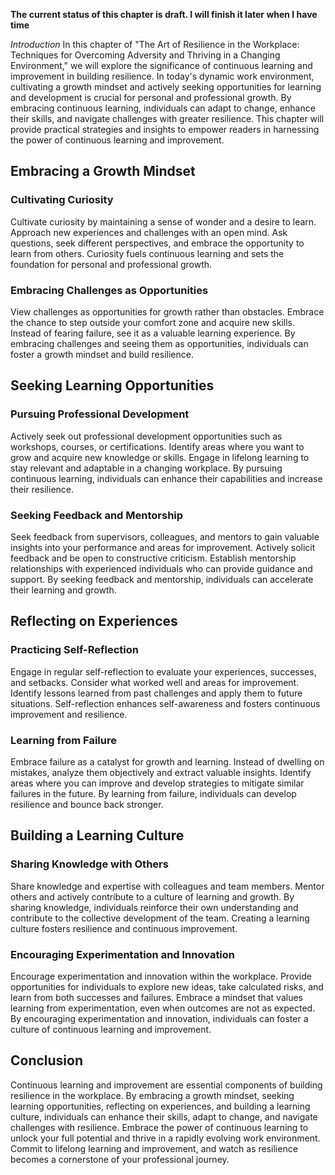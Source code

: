 **The current status of this chapter is draft. I will finish it later when I have time**

*Introduction* In this chapter of "The Art of Resilience in the Workplace: Techniques for Overcoming Adversity and Thriving in a Changing Environment," we will explore the significance of continuous learning and improvement in building resilience. In today's dynamic work environment, cultivating a growth mindset and actively seeking opportunities for learning and development is crucial for personal and professional growth. By embracing continuous learning, individuals can adapt to change, enhance their skills, and navigate challenges with greater resilience. This chapter will provide practical strategies and insights to empower readers in harnessing the power of continuous learning and improvement.

Embracing a Growth Mindset
--------------------------

### Cultivating Curiosity

Cultivate curiosity by maintaining a sense of wonder and a desire to learn. Approach new experiences and challenges with an open mind. Ask questions, seek different perspectives, and embrace the opportunity to learn from others. Curiosity fuels continuous learning and sets the foundation for personal and professional growth.

### Embracing Challenges as Opportunities

View challenges as opportunities for growth rather than obstacles. Embrace the chance to step outside your comfort zone and acquire new skills. Instead of fearing failure, see it as a valuable learning experience. By embracing challenges and seeing them as opportunities, individuals can foster a growth mindset and build resilience.

Seeking Learning Opportunities
------------------------------

### Pursuing Professional Development

Actively seek out professional development opportunities such as workshops, courses, or certifications. Identify areas where you want to grow and acquire new knowledge or skills. Engage in lifelong learning to stay relevant and adaptable in a changing workplace. By pursuing continuous learning, individuals can enhance their capabilities and increase their resilience.

### Seeking Feedback and Mentorship

Seek feedback from supervisors, colleagues, and mentors to gain valuable insights into your performance and areas for improvement. Actively solicit feedback and be open to constructive criticism. Establish mentorship relationships with experienced individuals who can provide guidance and support. By seeking feedback and mentorship, individuals can accelerate their learning and growth.

Reflecting on Experiences
-------------------------

### Practicing Self-Reflection

Engage in regular self-reflection to evaluate your experiences, successes, and setbacks. Consider what worked well and areas for improvement. Identify lessons learned from past challenges and apply them to future situations. Self-reflection enhances self-awareness and fosters continuous improvement and resilience.

### Learning from Failure

Embrace failure as a catalyst for growth and learning. Instead of dwelling on mistakes, analyze them objectively and extract valuable insights. Identify areas where you can improve and develop strategies to mitigate similar failures in the future. By learning from failure, individuals can develop resilience and bounce back stronger.

Building a Learning Culture
---------------------------

### Sharing Knowledge with Others

Share knowledge and expertise with colleagues and team members. Mentor others and actively contribute to a culture of learning and growth. By sharing knowledge, individuals reinforce their own understanding and contribute to the collective development of the team. Creating a learning culture fosters resilience and continuous improvement.

### Encouraging Experimentation and Innovation

Encourage experimentation and innovation within the workplace. Provide opportunities for individuals to explore new ideas, take calculated risks, and learn from both successes and failures. Embrace a mindset that values learning from experimentation, even when outcomes are not as expected. By encouraging experimentation and innovation, individuals can foster a culture of continuous learning and improvement.

Conclusion
----------

Continuous learning and improvement are essential components of building resilience in the workplace. By embracing a growth mindset, seeking learning opportunities, reflecting on experiences, and building a learning culture, individuals can enhance their skills, adapt to change, and navigate challenges with resilience. Embrace the power of continuous learning to unlock your full potential and thrive in a rapidly evolving work environment. Commit to lifelong learning and improvement, and watch as resilience becomes a cornerstone of your professional journey.
